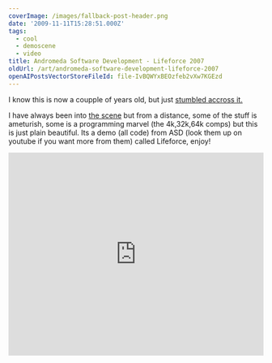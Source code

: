 ```yaml
---
coverImage: /images/fallback-post-header.png
date: '2009-11-11T15:28:51.000Z'
tags:
  - cool
  - demoscene
  - video
title: Andromeda Software Development - Lifeforce 2007
oldUrl: /art/andromeda-software-development-lifeforce-2007
openAIPostsVectorStoreFileId: file-IvBQWYxBEOzfeb2vXw7KGEzd
---
```


I know this is now a coupple of years old, but just [stumbled accross it.](https://www.pouet.net/prod.php?which=31571)

I have always been into [the scene](https://www.scene.org) but from a distance, some of the stuff is ameturish, some is a programming marvel (the 4k,32k,64k comps) but this is just plain beautiful. Its a demo (all code) from ASD (look them up on youtube if you want more from them) called Lifeforce, enjoy!<!-- more -->

<iframe width="100%" height="400" src="https://www.youtube.com/embed/P0OfkJc711A" frameborder="0" allow="accelerometer; autoplay; clipboard-write; encrypted-media; gyroscope; picture-in-picture" allowfullscreen></iframe>
